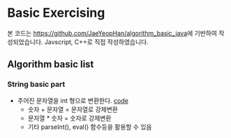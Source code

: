 # Basic Exercising
본 코드는 <https://github.com/JaeYeopHan/algorithm_basic_java>에 기반하여 작성되었습니다. Javscript, C++로 직접 작성하였습니다.

## Algorithm basic list
### String basic part
* 주어진 문자열을 int 형으로 변환한다.
    [code](https://github.com/ss-won/For-Coding-Test/blob/master/Basic/Javascript/string1.js)
    * 숫자 + 문자열 = 문자열로 강제변환
    * 문자열 * 숫자 = 숫자로 강제변환
    * 기타 parseInt(), eval() 함수등을 활용할 수 있음
